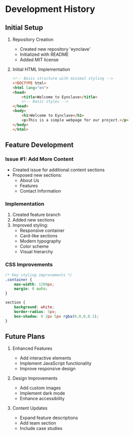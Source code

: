# Development History

## Initial Setup

1. Repository Creation
   - Created new repository 'eynclave'
   - Initialized with README
   - Added MIT license

2. Initial HTML Implementation
   ```html
   <!-- Basic structure with minimal styling -->
   <!DOCTYPE html>
   <html lang="en">
   <head>
       <title>Welcome to Eynclave</title>
       <!-- Basic styles -->
   </head>
   <body>
       <h1>Welcome to Eynclave</h1>
       <p>This is a simple webpage for our project.</p>
   </body>
   </html>
   ```

## Feature Development

### Issue #1: Add More Content
- Created issue for additional content sections
- Proposed new sections:
  - About Us
  - Features
  - Contact Information

### Implementation
1. Created feature branch
2. Added new sections
3. Improved styling:
   - Responsive container
   - Card-like sections
   - Modern typography
   - Color scheme
   - Visual hierarchy

### CSS Improvements
```css
/* Key styling improvements */
.container {
    max-width: 1200px;
    margin: 0 auto;
}

section {
    background: white;
    border-radius: 5px;
    box-shadow: 0 2px 5px rgba(0,0,0,0.1);
}
```

## Future Plans

1. Enhanced Features
   - Add interactive elements
   - Implement JavaScript functionality
   - Improve responsive design

2. Design Improvements
   - Add custom images
   - Implement dark mode
   - Enhance accessibility

3. Content Updates
   - Expand feature descriptions
   - Add team section
   - Include case studies
